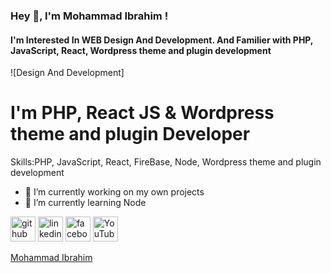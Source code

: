 ### Hey 👋, I'm Mohammad Ibrahim !
#### I'm Interested In WEB Design And Development. And Familier with PHP, JavaScript, React,  Wordpress theme and plugin development
![Design And Development]


<h1>I'm PHP, React JS & Wordpress theme and plugin Developer</h1>

Skills:PHP, JavaScript, React, FireBase, Node, Wordpress theme and plugin development

- 🔭 I’m currently working on my own projects 
- 🌱 I’m currently learning Node 


[<img src='https://cdn.jsdelivr.net/npm/simple-icons@3.0.1/icons/github.svg' alt='github' height='40'>](https://github.com/ikardi420)  [<img src='https://cdn.jsdelivr.net/npm/simple-icons@3.0.1/icons/linkedin.svg' alt='linkedin' height='40'>](https://www.linkedin.com/in/https://www.linkedin.com/in/mehmet-faahem-72a336216//)  [<img src='https://cdn.jsdelivr.net/npm/simple-icons@3.0.1/icons/facebook.svg' alt='facebook' height='40'>](https://www.facebook.com/https://www.facebook.com/)  [<img src='https://cdn.jsdelivr.net/npm/simple-icons@3.0.1/icons/youtube.svg' alt='YouTube' height='40'>](https://www.youtube.com/channel/https://www.youtube.com/channel/UCGeCcFKMhT1iWPMUYh3UPiQ)  




<div class="badge-base LI-profile-badge" data-locale="en_US" data-size="large" data-theme="light" data-type="HORIZONTAL" data-vanity="ikardi420-934a3a243" data-version="v1"><a class="badge-base__link LI-simple-link" href="https://www.linkedin.com/in/ibrahimkardi/">Mohammad Ibrahim</a></div>
              
